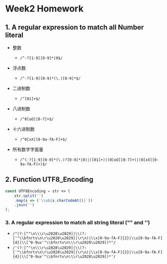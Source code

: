 # Week2 Homework

## 1. A regular expression to match all Number literal

- 整数
  - ``/^-?[1-9][0-9]*|0$/``

- 浮点数
  - ``/^-?[1-9][0-9]*(\.)[0-9]*$/``

- 二进制数
  - ``/^[01]+$/``

- 八进制数
  - ``/^0[oO][0-7]+$/``

- 十六进制数
  - ``/^0[xX][0-9a-fA-F]+$/``
- 所有数字字面量
  - ``/^(-?[1-9][0-9]*(\.)?[0-9]*|0)|([01]+)|(0[oO][0-7]+)|(0[xX][0-9a-fA-F]+)$/``

## 2. Function UTF8_Encoding

```javascript
const UTF8Encoding = str => (
	str.split('')
  	.map(s => (`\\u${s.charCodeAt()}`))
  	.join('')
);
```

### 3. A regular expression to match all string literal ("" and '')

- ``/"(?:[^"\n\\\r\u2028\u2029]|\\(?:['"\\bfnrtv\n\r\u2028\u2029]|\r\n)|\\x[0-9a-fA-F]{2}|\\u[0-9a-fA-F]{4}|\\[^0-9ux'"\\bfnrtv\n\\\r\u2028\u2029])*"/``
- ``/'(?:[^"\n\\\r\u2028\u2029]|\\(?:['"\\bfnrtv\n\r\u2028\u2029]|\r\n)|\\x[0-9a-fA-F]{2}|\\u[0-9a-fA-F]{4}|\\[^0-9ux'"\\bfnrtv\n\\\r\u2028\u2029])*'/``

